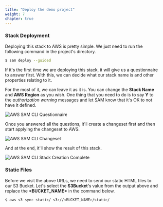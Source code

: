 ```yaml
---
title: "Deploy the demo project"
weight: 7
chapter: true
---
```


### Stack Deployment

Deploying this stack to AWS is pretty simple. We just need to run the following command in the project's directory.

```bash
$ sam deploy --guided

```

If it's the first time we are deploying this stack, it will give us a questionnaire to answer first. With this, we can decide what our stack name is and other properties relating to it.

For the most of it, we can leave it as it is. You can change the **Stack Name** and **AWS Region** as you wish. One thing that you need to do is to say **Y** to the *authorization warning* messages and let SAM know that it's OK to not have it defined.

![AWS SAM CLI Questionnaire](/images/_deployment/sam-cli-questionnaire.png)

Once you answered all the questions, it'll create a changeset first and then start applying the changeset to AWS.

![AWS SAM CLI Changeset](/images/_deployment/sam-cli-changeset.png)

And at the end, it'll show the result of this stack.

![AWS SAM CLI Stack Creation Complete](/images/_deployment/sam-cli-stack-complete.png)

### Static Files

Before we visit the above URLs, we need to send our static HTML files to our S3 Bucket. Let's select the **S3Bucket**'s value from the output above and replace the **\<BUCKET_NAME\>** in the command below.

```bash
$ aws s3 sync static/ s3://<BUCKET_NAME>/static/

```
